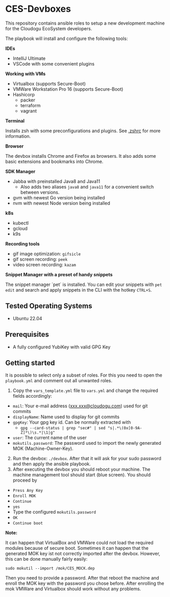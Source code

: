 # CES-Devboxes

This repository contains ansible roles to setup a new development machine for the Cloudogu EcoSystem developers.

The playbook will install and configure the following tools:

**IDEs**

- IntelliJ Ultimate
- VSCode with some convenient plugins

**Working with VMs**

- Virtualbox (supports Secure-Boot)
- VMWare Workstation Pro 16 (supports Secure-Boot)
- Hashicorp
  - packer
  - terraform
  - vagrant

**Terminal**

Installs zsh with some preconfigurations and plugins. See [.zshrc](config/zshrc) for more information.

**Browser**

The devbox installs Chrome and Firefox as browsers. It also adds some basic extensions and bookmarks into Chrome.

**SDK Manager**

- Jabba with preinstalled Java8 and Java11
  - Also adds two aliases `java8` and `java11` for a convenient switch between versions.
- gvm with newest Go version being installed
- nvm with newest Node version being installed

**k8s**

- kubectl
- gcloud
- k9s

**Recording tools**

- gif image optimization: `gifsicle`
- gif screen recording: `peek`
- video screen recording: `kazam`

**Snippet Manager with a preset of handy snippets**

The snippet manager ´pet´ is installed. You can edit your snippets with `pet edit` and search and apply snippets in the
CLI with the hotkey `CTRL+S`.

## Tested Operating Systems

* Ubuntu 22.04

## Prerequisites

* A fully configured YubiKey with valid GPG Key

## Getting started

It is possible to select only a subset of roles. For this you need to open the `playbook.yml` and comment out all unwanted roles. 

1. Copy the `vars_template.yml` file to `vars.yml` and change the required fields accordingly:
  - `mail`: Your e-mail address (xxx.xxx@cloudogu.com) used for git commits
  - `displayName`: Name used to display for git commits
  - `gpgKey`: Your gpg key id. Can be normally extracted with
      - `gpg --card-status | grep "sec#" | sed "s|.*\(0x[0-9A-Z]*\)\s.*|\1|g"`
  - `user`: The current name of the user
  - `mokutils.password`: The password used to import the newly generated MOK (Machine-Owner-Key).
2. Run the devbox: `./devbox`. After that it will ask for your sudo password and then apply the ansible playbook.
3. After executing the
   devbox you should reboot your machine. The machine management tool should start (blue screen). You should proceed by
  - `Press Any Key`
  - `Enroll MOK`
  - `Continue`
  - `yes`
  - Type the configured `mokutils.password`
  - `OK`
  - `Continue boot`

**Note:**

It can happen that VirtualBox and VMWare could not load the required modules because of secure boot. Sometimes it can
happen that the generated MOK key ist not correctly imported after the devbox. However, this can be done manually fairly
easily:

```
sudo mokutil --import /mok/CES_MOCK.dep
```

Then you need to provide a password. After that reboot the machine and enroll the MOK key with the password you chose
before. After enrolling the mok VMWare and Virtualbox should work without any problems.
